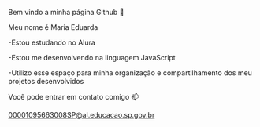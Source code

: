 Bem vindo a minha página Github 💜

Meu nome é Maria Eduarda

-Estou estudando no Alura

-Estou me desenvolvendo na linguagem JavaScript

-Utilizo esse espaço para minha organização e compartilhamento dos meu projetos desenvolvidos

Você pode entrar em contato comigo 📫

00001095663008SP@al.educacao.sp.gov.br
